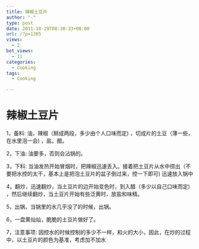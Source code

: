 ```yaml
---
title: 辣椒土豆片
author: "-"
type: post
date: 2011-10-29T08:30:33+00:00
url: /?p=1385
views:
  - 2
bot_views:
  - 11
categories:
  - Cooking
tags:
  - Cooking

---
```

# 辣椒土豆片
1，备料: 油，辣椒（掰成两段，多少由个人口味而定) ，切成片的土豆（薄一些，在水里泡一会) ，盐。醋。
  
2，下油: 油要多，否则会沾锅的。
  
3，下料: 当油发热开始冒烟时，把辣椒迅速丢入。接着把土豆片从水中捞出（不要把水控的太干，基本上是把泡土豆片的盆子倒过来，控一下即可) 迅速放入锅中
  
4，翻炒，迅速翻炒，当土豆片的边开始变色时，到入醋（多少以自己口味而定) ，然后继续翻炒，当土豆片开始有些泛黄时，放盐和味精。
  
5，出锅，当锅里的水几乎没了的时候，出锅。
  
6，一盘黄灿灿，脆脆的土豆片做好了。
  
7，注意事项: 因控水的时候控制的多少不一样，和火的大小，因此，在炒的过程中，以土豆片的颜色为基准，考虑加不加水